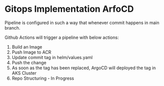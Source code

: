 # Gitops Implementation ArfoCD

Pipeline is configured in such a way that whenever commit happens in main branch.

Github Actions will trigger a pipeline with below actions:

1. Build an Image
2. Push Image to ACR
3. Update commit tag in helm/values.yaml
4. Push the change
5. As soon as the tag has been replaced, ArgoCD will deployed the tag in AKS Cluster
6. Repo Structuring - In Progress
